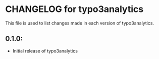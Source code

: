 # CHANGELOG for typo3analytics

This file is used to list changes made in each version of typo3analytics.

## 0.1.0:

* Initial release of typo3analytics